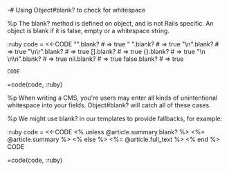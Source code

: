 -# Using Object#blank? to check for whitespace
  
  %p The blank? method is defined on object, and is not Rails specific. An object is blank if it is false, empty or a whitespace string.
  
  :ruby
    code = <<-CODE
      "".blank?
      # => true
      " ".blank?
      # => true
      "\n".blank?
      # => true
      "\n\r".blank?
      # => true
      [].blank?
      # => true
      {}.blank?
      # => true
      "\n \n\n".blank?
      # => true
      nil.blank?
      # => true
      false.blank?
      # => true
  
    CODE
  
  =code(code, :ruby)
  
  %p When writing a CMS, you're users may enter all kinds of unintentional whitespace into your fields. Object#blank? will catch all of these cases.
  
  %p We might use blank? in our templates to provide fallbacks, for example:
  
  :ruby
    code = <<-CODE
      <% unless @article.summary.blank? %>
      <%= @article.summary %>
      <% else %>
      <%= @article.full_text %>
      <% end %>
    CODE
  
  =code(code, :ruby)
  